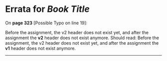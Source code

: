 # Errata for *Book Title*

On **page 323** [Possible Typo on line 19]:
 
Before the assignment, the v2 header does not exist yet, and after the assignment the **v2** header does not exist anymore.
Should read:
Before the assignment, the v2 header does not exist yet, and after the assignment the **v1** header does not exist anymore.
***

